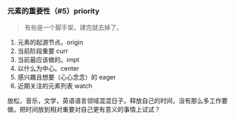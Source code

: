 ### 元素的重要性（#5）priority

> 有些是一个脚手架，建完就去掉了。

1. 元素的起源节点。origin
2. 当前阶段重要 curr
3. 当前最应该做的。impt
4. 以什么为中心。center
5. 感兴趣且想要（心心念念）的 eager
6. 近期关注的元素列表 watch


放松，音乐，文学，英语语言领域混混日子。释放自己的时间，没有那么多工作要做。把时间放到相对重要对自己更有意义的事情上试试？